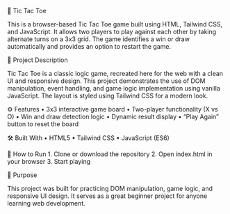 
🧩 Tic Tac Toe

This is a browser-based Tic Tac Toe game built using HTML, Tailwind CSS, and JavaScript. It allows two players to play against each other by taking alternate turns on a 3x3 grid. The game identifies a win or draw automatically and provides an option to restart the game.

📌 Project Description

Tic Tac Toe is a classic logic game, recreated here for the web with a clean UI and responsive design. This project demonstrates the use of DOM manipulation, event handling, and game logic implementation using vanilla JavaScript. The layout is styled using Tailwind CSS for a modern look.

⚙️ Features
	•	3x3 interactive game board
	•	Two-player functionality (X vs O)
	•	Win and draw detection logic
	•	Dynamic result display
	•	“Play Again” button to reset the board

🛠️ Built With
	•	HTML5
	•	Tailwind CSS
	•	JavaScript (ES6)

🚀 How to Run
	1.	Clone or download the repository
	2.	Open index.html in your browser
	3.	Start playing

🎯 Purpose

This project was built for practicing DOM manipulation, game logic, and responsive UI design. It serves as a great beginner project for anyone learning web development.
